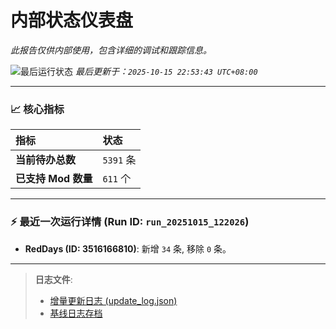 # 内部状态仪表盘

*此报告仅供内部使用，包含详细的调试和跟踪信息。*

![最后运行状态](https://img.shields.io/badge/Last%20Run-Success-green)
*最后更新于：`2025-10-15 22:53:43 UTC+08:00`*

---

### 📈 **核心指标**

| 指标 | 状态 |
| :--- | :--- |
| **当前待办总数** | ``5391`` 条 |
| **已支持 Mod 数量** | ``611`` 个 |

---

### ⚡ **最近一次运行详情 (Run ID: ``run_20251015_122026``)**

*   **RedDays (ID: 3516166810)**: 新增 `34` 条, 移除 `0` 条。

---

> **日志文件**:
> *   [增量更新日志 (update_log.json)](../data/logs/update_log.json)
> *   [基线日志存档](../data/logs/archive/)
